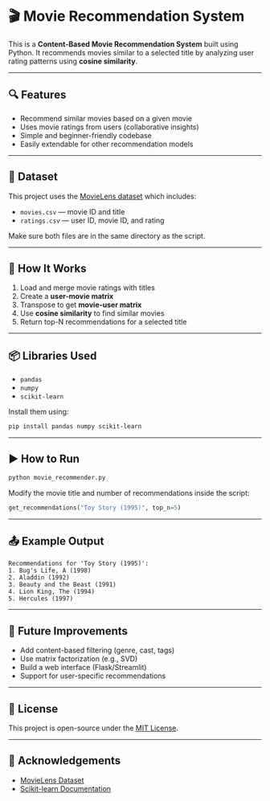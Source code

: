 # 🎬 Movie Recommendation System

This is a **Content-Based Movie Recommendation System** built using Python. It recommends movies similar to a selected title by analyzing user rating patterns using **cosine similarity**.

---

## 🔍 Features

- Recommend similar movies based on a given movie
- Uses movie ratings from users (collaborative insights)
- Simple and beginner-friendly codebase
- Easily extendable for other recommendation models

---

## 📂 Dataset

This project uses the [MovieLens dataset](https://grouplens.org/datasets/movielens/) which includes:

- `movies.csv` — movie ID and title  
- `ratings.csv` — user ID, movie ID, and rating

Make sure both files are in the same directory as the script.

---

## 🧠 How It Works

1. Load and merge movie ratings with titles  
2. Create a **user-movie matrix**  
3. Transpose to get **movie-user matrix**  
4. Use **cosine similarity** to find similar movies  
5. Return top-N recommendations for a selected title

---

## 📦 Libraries Used

- `pandas`  
- `numpy`  
- `scikit-learn`

Install them using:

```bash
pip install pandas numpy scikit-learn
```

---

## ▶️ How to Run

```bash
python movie_recommender.py
```

Modify the movie title and number of recommendations inside the script:

```python
get_recommendations("Toy Story (1995)", top_n=5)
```

---

## 📤 Example Output

```
Recommendations for 'Toy Story (1995)':
1. Bug's Life, A (1998)
2. Aladdin (1992)
3. Beauty and the Beast (1991)
4. Lion King, The (1994)
5. Hercules (1997)
```

---

## 📌 Future Improvements

- Add content-based filtering (genre, cast, tags)  
- Use matrix factorization (e.g., SVD)  
- Build a web interface (Flask/Streamlit)  
- Support for user-specific recommendations

---

## 📄 License

This project is open-source under the [MIT License](LICENSE).

---

## 🙌 Acknowledgements

- [MovieLens Dataset](https://grouplens.org/datasets/movielens/)  
- [Scikit-learn Documentation](https://scikit-learn.org/)
